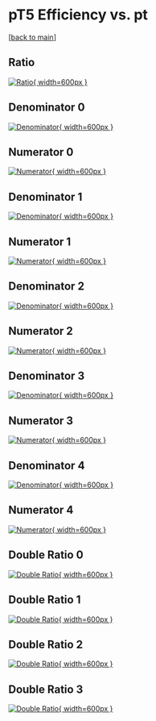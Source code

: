 # pT5 Efficiency vs. pt

[[back to main](./)]



## Ratio

[![Ratio](../mtv/var/pT5_vtr_11_-1_eff_pt.png){ width=600px }](../mtv/var/pT5_vtr_11_-1_eff_pt.pdf)

## Denominator 0

[![Denominator](../mtv/den/pT5_vtr_11_-1_eff_pt_den0.png){ width=600px }](../mtv/den/pT5_vtr_11_-1_eff_pt_den0.pdf)

## Numerator 0

[![Numerator](../mtv/num/pT5_vtr_11_-1_eff_pt_num0.png){ width=600px }](../mtv/num/pT5_vtr_11_-1_eff_pt_num0.pdf)

## Denominator 1

[![Denominator](../mtv/den/pT5_vtr_11_-1_eff_pt_den1.png){ width=600px }](../mtv/den/pT5_vtr_11_-1_eff_pt_den1.pdf)

## Numerator 1

[![Numerator](../mtv/num/pT5_vtr_11_-1_eff_pt_num1.png){ width=600px }](../mtv/num/pT5_vtr_11_-1_eff_pt_num1.pdf)

## Denominator 2

[![Denominator](../mtv/den/pT5_vtr_11_-1_eff_pt_den2.png){ width=600px }](../mtv/den/pT5_vtr_11_-1_eff_pt_den2.pdf)

## Numerator 2

[![Numerator](../mtv/num/pT5_vtr_11_-1_eff_pt_num2.png){ width=600px }](../mtv/num/pT5_vtr_11_-1_eff_pt_num2.pdf)

## Denominator 3

[![Denominator](../mtv/den/pT5_vtr_11_-1_eff_pt_den3.png){ width=600px }](../mtv/den/pT5_vtr_11_-1_eff_pt_den3.pdf)

## Numerator 3

[![Numerator](../mtv/num/pT5_vtr_11_-1_eff_pt_num3.png){ width=600px }](../mtv/num/pT5_vtr_11_-1_eff_pt_num3.pdf)

## Denominator 4

[![Denominator](../mtv/den/pT5_vtr_11_-1_eff_pt_den4.png){ width=600px }](../mtv/den/pT5_vtr_11_-1_eff_pt_den4.pdf)

## Numerator 4

[![Numerator](../mtv/num/pT5_vtr_11_-1_eff_pt_num4.png){ width=600px }](../mtv/num/pT5_vtr_11_-1_eff_pt_num4.pdf)

## Double Ratio 0

[![Double Ratio](../mtv/ratio/pT5_vtr_11_-1_eff_pt_ratio0.png){ width=600px }](../mtv/ratio/pT5_vtr_11_-1_eff_pt_ratio0.pdf)

## Double Ratio 1

[![Double Ratio](../mtv/ratio/pT5_vtr_11_-1_eff_pt_ratio1.png){ width=600px }](../mtv/ratio/pT5_vtr_11_-1_eff_pt_ratio1.pdf)

## Double Ratio 2

[![Double Ratio](../mtv/ratio/pT5_vtr_11_-1_eff_pt_ratio2.png){ width=600px }](../mtv/ratio/pT5_vtr_11_-1_eff_pt_ratio2.pdf)

## Double Ratio 3

[![Double Ratio](../mtv/ratio/pT5_vtr_11_-1_eff_pt_ratio3.png){ width=600px }](../mtv/ratio/pT5_vtr_11_-1_eff_pt_ratio3.pdf)

